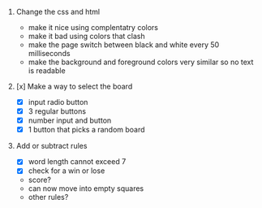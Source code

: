 1. Change the css and html 
    - make it nice using complentatry colors
    - make it bad using colors that clash
    - make the page switch between black and white every 50 milliseconds
    - make the background and foreground colors very similar so no text is readable

2. [x] Make a way to select the board
    - [x] input radio button
    - [x] 3 regular buttons
    - [x] number input and button
    - [x] 1 button that picks a random board

3. Add or subtract rules
    - [x] word length cannot exceed 7
    - [x] check for a win or lose
    - score?
    - can now move into empty squares
    - other rules?